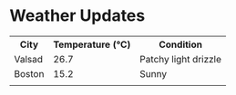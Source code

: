 # Weather Updates

<!-- WEATHER-UPDATE-START -->
<table><tr><th>City</th><th>Temperature (°C)</th><th>Condition</th></tr><tr><td>Valsad</td><td>26.7</td><td>Patchy light drizzle</td></tr><tr><td>Boston</td><td>15.2</td><td>Sunny</td></tr><tr><td></td><td></td><td></td></tr></table>
<!-- WEATHER-UPDATE-END -->
